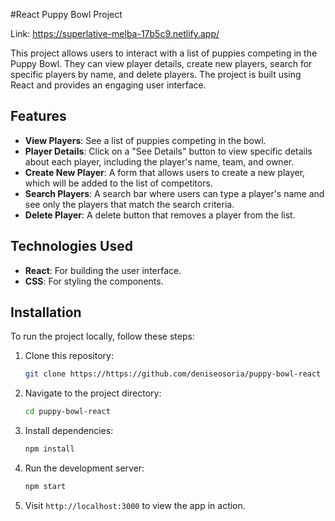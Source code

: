 #React Puppy Bowl Project

Link: https://superlative-melba-17b5c9.netlify.app/

This project allows users to interact with a list of puppies competing in the Puppy Bowl. They can view player details, create new players, search for specific players by name, and delete players. The project is built using React and provides an engaging user interface.

## Features

- **View Players**: See a list of puppies competing in the bowl.
- **Player Details**: Click on a "See Details" button to view specific details about each player, including the player's name, team, and owner.
- **Create New Player**: A form that allows users to create a new player, which will be added to the list of competitors.
- **Search Players**: A search bar where users can type a player's name and see only the players that match the search criteria.
- **Delete Player**: A delete button that removes a player from the list.

## Technologies Used

- **React**: For building the user interface.
- **CSS**: For styling the components.

## Installation

To run the project locally, follow these steps:

1. Clone this repository:
   ```bash
   git clone https://https://github.com/deniseosoria/puppy-bowl-react

2. Navigate to the project directory:

    ```bash
    cd puppy-bowl-react
    ```

3. Install dependencies:

    ```bash
    npm install
    ```

4. Run the development server:

    ```bash
    npm start
    ```

5. Visit `http://localhost:3000` to view the app in action.
